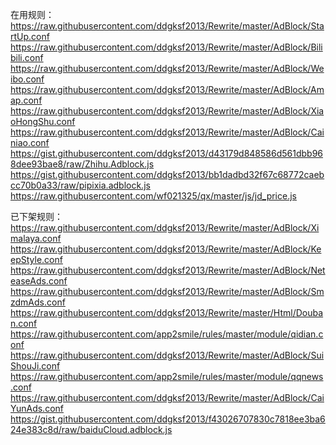 在用规则：
https://raw.githubusercontent.com/ddgksf2013/Rewrite/master/AdBlock/StartUp.conf
https://raw.githubusercontent.com/ddgksf2013/Rewrite/master/AdBlock/Bilibili.conf
https://raw.githubusercontent.com/ddgksf2013/Rewrite/master/AdBlock/Weibo.conf
https://raw.githubusercontent.com/ddgksf2013/Rewrite/master/AdBlock/Amap.conf
https://raw.githubusercontent.com/ddgksf2013/Rewrite/master/AdBlock/XiaoHongShu.conf
https://raw.githubusercontent.com/ddgksf2013/Rewrite/master/AdBlock/Cainiao.conf
https://gist.githubusercontent.com/ddgksf2013/d43179d848586d561dbb968dee93bae8/raw/Zhihu.Adblock.js
https://gist.githubusercontent.com/ddgksf2013/bb1dadbd32f67c68772caebcc70b0a33/raw/pipixia.adblock.js
https://raw.githubusercontent.com/wf021325/qx/master/js/jd_price.js

已下架规则：
https://raw.githubusercontent.com/ddgksf2013/Rewrite/master/AdBlock/Ximalaya.conf
https://raw.githubusercontent.com/ddgksf2013/Rewrite/master/AdBlock/KeepStyle.conf
https://raw.githubusercontent.com/ddgksf2013/Rewrite/master/AdBlock/NeteaseAds.conf
https://raw.githubusercontent.com/ddgksf2013/Rewrite/master/AdBlock/SmzdmAds.conf
https://raw.githubusercontent.com/ddgksf2013/Rewrite/master/Html/Douban.conf
https://raw.githubusercontent.com/app2smile/rules/master/module/qidian.conf
https://raw.githubusercontent.com/ddgksf2013/Rewrite/master/AdBlock/SuiShouJi.conf
https://raw.githubusercontent.com/app2smile/rules/master/module/qqnews.conf
https://raw.githubusercontent.com/ddgksf2013/Rewrite/master/AdBlock/CaiYunAds.conf
https://gist.githubusercontent.com/ddgksf2013/f43026707830c7818ee3ba624e383c8d/raw/baiduCloud.adblock.js



